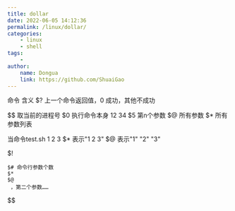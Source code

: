 ```yaml
---
title: dollar
date: 2022-06-05 14:12:36
permalink: /linux/dollar/
categories:
    - linux
    - shell
tags:
    -
author:
    name: Dongua
    link: https://github.com/ShuaiGao
---
```


命令 含义
$? 上一个命令返回值，0 成功，其他不成功

$$
取当前的进程号
$0 执行命令本身
$1 $2 $3 $4 $5 第n个参数
$@ 所有参数
$* 所有参数列表


当命令test.sh 1 2 3
$*  表示"1 2 3"
$@ 表示"1" "2" "3"



$!

	$# 命令行参数个数
	$*
	$@
	 ，第二个参数……




$$

